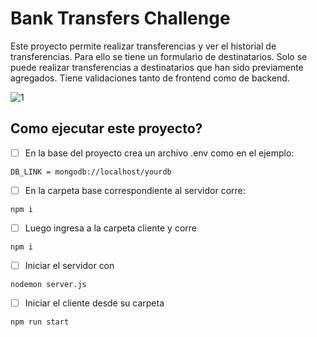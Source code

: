 # Bank Transfers Challenge

Este proyecto permite realizar transferencias y ver el historial de transferencias.
Para ello se tiene un formulario de destinatarios. Solo se puede realizar transferencias a destinatarios que han
sido previamente agregados. Tiene validaciones tanto de frontend como de backend.

![1](https://user-images.githubusercontent.com/29648679/124500793-62589880-dd8e-11eb-82e5-85e30c26064a.PNG)

## Como ejecutar este proyecto?

-   [ ]  En la base del proyecto crea un archivo .env como en el ejemplo:

```
DB_LINK = mongodb://localhost/yourdb
```
-   [ ]  En la carpeta base correspondiente al servidor corre:

```
npm i 
```

-   [ ] Luego ingresa a la carpeta cliente y corre
```
npm i
```

-   [ ] Iniciar el servidor con

```
nodemon server.js
```

-   [ ]  Iniciar el cliente desde su carpeta
```
npm run start 
``` 

